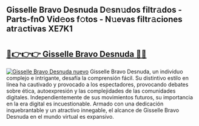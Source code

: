 ## Gisselle Bravo Desnuda D𝚎sn𝚞dos filtr𝚊dos - Parts-fnO Vid𝚎os f𝚘tos - N𝚞evas filtr𝚊ciones atr𝚊ctivas XE7K1

# <h2><a href="http://mb4oa4.tromn.icu/?c=Gisselle+Bravo+Desnuda">🔗👉👉👉 Gisselle Bravo Desnuda 🔗🔗</a></h2>

[![Gisselle Bravo Desnuda nuevo](https://i.imgur.com/pEAQMta.gif)](http://mb4oa4.tromn.icu/?c=Gisselle+Bravo+Desnuda)
Gisselle Bravo Desnuda, un individuo complejo e intrigante, desafía la comprensión fácil. Su distintivo estilo en línea ha cautivado y provocado a los espectadores, provocando debates sobre ética, autoexpresión y las complejidades de las comunidades digitales. Independientemente de sus movimientos futuros, su importancia en la era digital es incuestionable. Armado con una dedicación inquebrantable y un atractivo innegable, el alcance de Gisselle Bravo Desnuda en el mundo virtual es expansivo.
